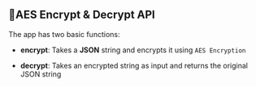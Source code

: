 ## 🔐AES Encrypt & Decrypt API

The app has two basic functions:

- **encrypt**: Takes a **JSON** string and encrypts it using `AES Encryption`

- **decrypt**: Takes an encrypted string  as input and returns the original JSON string

